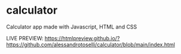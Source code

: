 # calculator
Calculator app made with Javascript, HTML and CSS

LIVE PREVIEW: https://htmlpreview.github.io/?https://github.com/alessandrotoselli/calculator/blob/main/index.html
